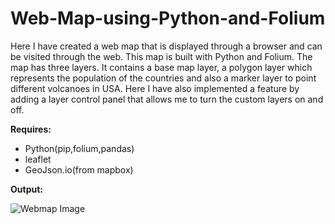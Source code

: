 # Web-Map-using-Python-and-Folium
<p> Here I have created a web map that is displayed through a browser and can be visited through the web. This map is built with Python and Folium. The map has three layers. It contains a base map layer, a polygon layer which represents the population of the countries and also a marker layer to point different volcanoes in USA. Here I have also implemented a feature by adding a layer control panel that allows me to turn the custom layers on and off.</p>

__Requires:__
* Python(pip,folium,pandas)
* leaflet
* GeoJson.io(from mapbox)

__Output:__

![Webmap Image](C:/Users/ariji/Desktop)
